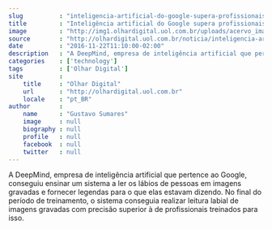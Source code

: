 ```yaml
---
slug          : "inteligencia-artificial-do-google-supera-profissionais-em-leitura-labial"
title         : "Inteligência artificial do Google supera profissionais em leitura labial"
image         : "http://img1.olhardigital.uol.com.br/uploads/acervo_imagens/2016/11/20161122110014_660_420.jpg"
source        : "http://olhardigital.uol.com.br/noticia/inteligencia-artificial-do-google-supera-profissionais-em-leitura-labial/64089"
date          : "2016-11-22T11:10:00-02:00"
description   : "A DeepMind, empresa de inteligência artificial que pertence ao Google, conseguiu ensinar um sistema a ler os lábios de pessoas em imagens gravadas e fornecer legendas para o que elas estavam dizendo. No final do período de treinamento, o sistema conseguia realizar leitura labial de imagens gravadas com precisão superior à de profissionais treinados para isso."
categories    : ['technology']
tags          : ['Olhar Digital']
site          :
    title     : "Olhar Digital"
    url       : "http://olhardigital.uol.com.br"
    locale    : "pt_BR"
author        :
    name      : "Gustavo Sumares"
    image     : null
    biography : null
    profile   : null
    facebook  : null
    twitter   : null
---
```


A DeepMind, empresa de inteligência artificial que pertence ao Google, conseguiu ensinar um sistema a ler os lábios de pessoas em imagens gravadas e fornecer legendas para o que elas estavam dizendo. No final do período de treinamento, o sistema conseguia realizar leitura labial de imagens gravadas com precisão superior à de profissionais treinados para isso.
